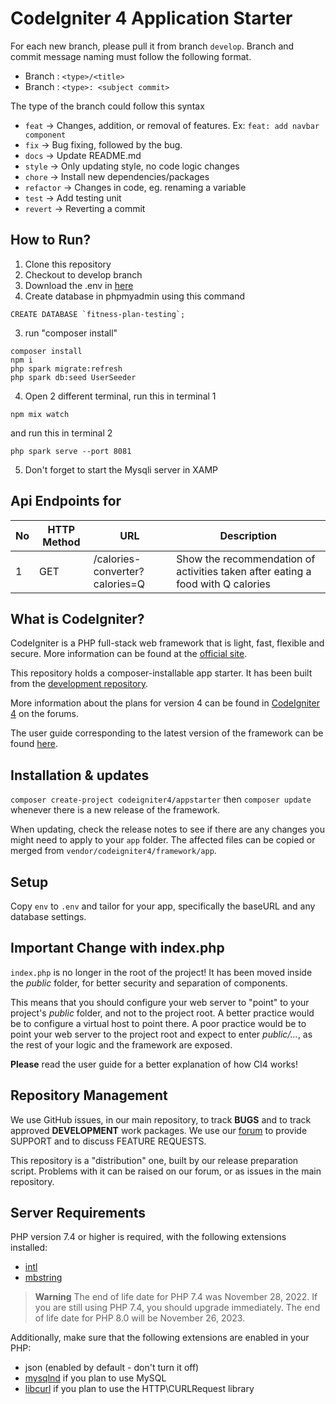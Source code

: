 # CodeIgniter 4 Application Starter

For each new branch, please pull it from branch `develop`. Branch and commit message naming must follow the following format.

-   Branch : `<type>/<title>`
-   Branch : `<type>: <subject commit>`

The type of the branch could follow this syntax

-   `feat` → Changes, addition, or removal of features. Ex: `feat: add navbar component`
-   `fix` → Bug fixing, followed by the bug.
-   `docs` → Update README.md
-   `style` → Only updating style, no code logic changes
-   `chore` → Install new dependencies/packages
-   `refactor` → Changes in code, eg. renaming a variable
-   `test` → Add testing unit
-   `revert` → Reverting a commit

## How to Run?
1. Clone this repository
2. Checkout to develop branch
3. Download the .env in [here](https://drive.google.com/file/d/1JKnG2Lh-D2Faa1T2705BHDhjjO0dq3lb/view?usp=sharing)
4. Create database in phpmyadmin using this command
```
CREATE DATABASE `fitness-plan-testing`;
```
3. run "composer install"
```
composer install
npm i
php spark migrate:refresh
php spark db:seed UserSeeder
```
4. Open 2 different terminal, run this in terminal 1
```
npm mix watch
```  
and run this in terminal 2 
```
php spark serve --port 8081
``````
5. Don't forget to start the Mysqli server in XAMP

## Api Endpoints for
| No  | HTTP Method | URL        | Description                           |
| --- | ----------- | ---------- | ------------------------------------- |
| 1   | GET         | /calories-converter?calories=Q     | Show the recommendation of activities taken after eating a food with Q calories   |


## What is CodeIgniter?

CodeIgniter is a PHP full-stack web framework that is light, fast, flexible and secure.
More information can be found at the [official site](https://codeigniter.com).

This repository holds a composer-installable app starter.
It has been built from the
[development repository](https://github.com/codeigniter4/CodeIgniter4).

More information about the plans for version 4 can be found in [CodeIgniter 4](https://forum.codeigniter.com/forumdisplay.php?fid=28) on the forums.

The user guide corresponding to the latest version of the framework can be found
[here](https://codeigniter4.github.io/userguide/).

## Installation & updates

`composer create-project codeigniter4/appstarter` then `composer update` whenever
there is a new release of the framework.

When updating, check the release notes to see if there are any changes you might need to apply
to your `app` folder. The affected files can be copied or merged from
`vendor/codeigniter4/framework/app`.

## Setup

Copy `env` to `.env` and tailor for your app, specifically the baseURL
and any database settings.

## Important Change with index.php

`index.php` is no longer in the root of the project! It has been moved inside the *public* folder,
for better security and separation of components.

This means that you should configure your web server to "point" to your project's *public* folder, and
not to the project root. A better practice would be to configure a virtual host to point there. A poor practice would be to point your web server to the project root and expect to enter *public/...*, as the rest of your logic and the
framework are exposed.

**Please** read the user guide for a better explanation of how CI4 works!

## Repository Management

We use GitHub issues, in our main repository, to track **BUGS** and to track approved **DEVELOPMENT** work packages.
We use our [forum](http://forum.codeigniter.com) to provide SUPPORT and to discuss
FEATURE REQUESTS.

This repository is a "distribution" one, built by our release preparation script.
Problems with it can be raised on our forum, or as issues in the main repository.

## Server Requirements

PHP version 7.4 or higher is required, with the following extensions installed:

- [intl](http://php.net/manual/en/intl.requirements.php)
- [mbstring](http://php.net/manual/en/mbstring.installation.php)

> **Warning**
> The end of life date for PHP 7.4 was November 28, 2022. If you are
> still using PHP 7.4, you should upgrade immediately. The end of life date
> for PHP 8.0 will be November 26, 2023.

Additionally, make sure that the following extensions are enabled in your PHP:

- json (enabled by default - don't turn it off)
- [mysqlnd](http://php.net/manual/en/mysqlnd.install.php) if you plan to use MySQL
- [libcurl](http://php.net/manual/en/curl.requirements.php) if you plan to use the HTTP\CURLRequest library

